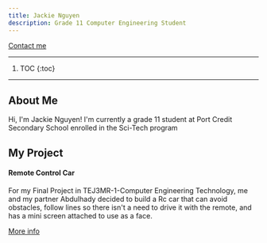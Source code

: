 ```yaml
---
title: Jackie Nguyen
description: Grade 11 Computer Engineering Student
---
```


<p align="left">
    <a href="https://mail.google.com/mail/u/0/?fs=1&to=760462@pdsb.net&tf=cm">Contact me</a>
</p>

* * *

1. TOC
{:toc}

* * *

## About Me
Hi, I'm Jackie Nguyen! I'm currently a grade 11 student at Port Credit Secondary School enrolled in the Sci-Tech program

## My Project
#### Remote Control Car
For my Final Project in TEJ3MR-1-Computer Engineering Technology, me and my partner Abdulhady decided to build a Rc car that can avoid obstacles, follow lines so there isn't a need to drive it with the remote, and has a mini screen attached to use as a face.

[More info](./console.html)

<img src="">
